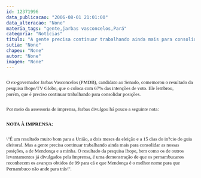 ```yaml
---
id: 12371996
data_publicacao: "2006-08-01 21:01:00"
data_alteracao: "None"
materia_tags: "gente,jarbas vasconcelos,Pará"
categoria: "Notícias"
titulo: "A gente precisa continuar trabalhando ainda mais para consolidar as nossas posições, lembra Jarbas"
sutia: "None"
chapeu: "None"
autor: "None"
imagem: "None"
---
```

<p><FONT size=5></p>
<p><P><FONT face=Verdana size=2>O ex-governador Jarbas Vasconcelos (PMDB), candidato ao&nbsp;Senado,&nbsp;comemorou o resultado da pesquisa&nbsp;Ibope/TV Globo, que o coloca com 67% das intenções de voto. Ele lembrou, porém,&nbsp;</FONT><FONT face=Verdana size=2>que é preciso continuar trabalhando para consolidar posições.</FONT></P></p>
<p><P><FONT face=Verdana size=2>Por meio da assessoria de imprensa,&nbsp;Jarbas divulgou&nbsp;há pouco&nbsp;a seguinte nota: </FONT></P></p>
<p><P><FONT face=Verdana size=2><STRONG>NOTA À IMPRENSA:</STRONG></FONT></P></p>
<p><P><FONT face=Verdana size=2>\"É um resultado muito bom para a União, a dois meses da eleição e a 15 dias do in?cio do guia eleitoral. Mas a gente precisa continuar trabalhando ainda mais para consolidar as nossas posições, a de Mendonça e a minha. O resultado da pesquisa Ibope, bem como os de outros levantamentos já divulgados pela Imprensa, é uma demonstração de que os pernambucanos reconhecem os avanços obtidos de 99 para cá e que Mendonça é o melhor nome para que Pernambuco não ande para trás\". </FONT></P></p>
<p><P><FONT face=Verdana size=2></FONT>&nbsp;</P></FONT> </p>
